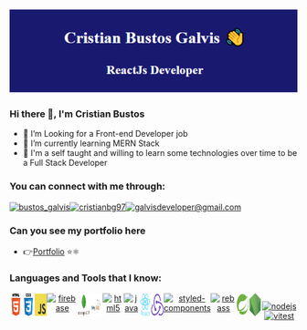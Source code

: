 <div align="center">
    <img src="https://raw.githubusercontent.com/GalvisDeveloper/GalvisDeveloper/main/Header.png" alt="Presentation">
</div>

### Hi there 👋, I'm Cristian Bustos

- 🔭 I’m Looking for a Front-end Developer job
- 🌱 I’m currently learning MERN Stack
- 🚩 I'm a self taught and willing to learn some technologies over time to be a Full Stack Developer

<h3 align="left">You can connect with me through:</h3>

<div style="display:flex;" align="left">
<!-- Twitter -->
<a href="https://twitter.com/bustos_galvis" target="blank">
<img align="center" src="https://cdn.worldvectorlogo.com/logos/twitter-4.svg" style="fill: white;" alt="bustos_galvis" height="30" width="40" /></a>
<!-- LinkedIn -->
<a href="https://linkedin.com/in/cristianbg97" target="blank"><img align="center" src="https://cdn.worldvectorlogo.com/logos/linkedin-icon.svg" alt="cristianbg97" height="30" width="40" /></a>
<!-- Gmail -->
<a href="mailto:galvisdeveloper@gmail.com" target="blank"><img align="center" src="https://cdn.worldvectorlogo.com/logos/official-gmail-icon-2020-.svg" alt="galvisdeveloper@gmail.com" height="30" width="40"/></a>
</div>
<!--
<h3 align="left">Here some of my projects:</h3>
<div>
- 🟢 Clone of WhatsApp Web 👉 [WhatsAppWeb-Clone](https://whatsappclone-rjs.web.app) ⚛️
- 🟢 A simple game of TicTacToe or Triki Traki (Local) 👉 [TicTacToe](https://game-tictactoe-cb.netlify.app) ⚛️
- 🟢 Website to generate specific gifs 👉 [GifGenerator](https://gdev-gifgenerator.netlify.app) ⚛️
</div>
-->
<h3 align="left">Can you see my portfolio here</h3>

- 👉[Portfolio](https://cabg-portfolio.netlify.app/) ⭐⚛️

<h3 align="left">Languages and Tools that I know:</h3>
<div align="center" style="display:flex;">
<!-- HTML 5 -->
<a href="https://www.w3.org/html/" target="_blank"><img src="https://raw.githubusercontent.com/devicons/devicon/master/icons/html5/html5-original-wordmark.svg" alt="html5" width="40" height="40"/></a>
<!-- Css 3 -->
<a href="https://www.w3schools.com/css/" target="_blank"><img src="https://raw.githubusercontent.com/devicons/devicon/master/icons/css3/css3-original-wordmark.svg" alt="css3" width="40" height="40"/></a>
 <!-- JavaScript -->
 <a href="https://developer.mozilla.org/en-US/docs/Web/JavaScript" target="_blank"><img src="https://raw.githubusercontent.com/devicons/devicon/master/icons/javascript/javascript-original.svg" alt="javascript" width="40" height="40"/></a>
 <!-- Firebase -->
 <a href="https://firebase.google.com/" target="_blank"><img src="https://www.vectorlogo.zone/logos/firebase/firebase-icon.svg" alt="firebase" width="40" height="40"/></a>
 <!-- mongoDB -->
 <a href="https://www.mongodb.com/" target="_blank"> <img src="https://raw.githubusercontent.com/devicons/devicon/master/icons/mongodb/mongodb-original-wordmark.svg" alt="mongodb" width="40" height="40"/> </a>
<!-- MySQL -->
<a href="https://www.mysql.com" target="_blank"><img src="https://raw.githubusercontent.com/github/explore/80688e429a7d4ef2fca1e82350fe8e3517d3494d/topics/mysql/mysql.png" alt="mysql" width="40" height="40" /></a>
 <!-- Git -->
 <a href="https://git-scm.com" target="_blank"><img src="https://cdn.worldvectorlogo.com/logos/git-icon.svg" alt="html5" width="40" height="40"/></a>
 <!-- Java -->
 <a href="https://www.java.com/es/" target = "_blank"><img src="https://cdn.worldvectorlogo.com/logos/java-4.svg" alt="java" width="40" height="40"/></a>
 <!-- React -->
 <a href="https://reactjs.org/" target="_blank"><img src="https://raw.githubusercontent.com/devicons/devicon/master/icons/react/react-original-wordmark.svg" alt="react" width="40" height="40"/></a>
 <!-- Redux -->
 <a href="https://redux.js.org" target="_blank"><img src="https://raw.githubusercontent.com/devicons/devicon/master/icons/redux/redux-original.svg" alt="redux" width="40" height="40"/></a>
 <!-- Styled-components -->
 <a href="https://styled-components.com/" target = "_blank"><img src="https://styled-components.com/atom.png" alt="styled-components" width="40" height="40"/></a>
 <!-- Rebass -->
 <a href="https://rebassjs.org" target = "_blank"><img src="https://avatars.githubusercontent.com/u/41265750?s=280&v=4" alt="rebass" width="40" height="40"/></a>
 <!-- Spring Boot -->
 <a href="https://spring.io/projects/spring-boot" target = "_blank"><img src="https://raw.githubusercontent.com/github/explore/80688e429a7d4ef2fca1e82350fe8e3517d3494d/topics/spring-boot/spring-boot.png" alt="springboot" width="40" height="40"/></a>
 <!-- NodeJs -->
 <a href="https://nodejs.org/es/" target = "_blank"><img src="https://raw.githubusercontent.com/github/explore/80688e429a7d4ef2fca1e82350fe8e3517d3494d/topics/nodejs/nodejs.png" alt="nodejs" width="40" height="40"/></a>

<!-- Vite/Vitest -->
 <a href="https://vitejs.dev/" target = "_blank"><img src="https://www.svgrepo.com/show/374167/vite.svg" alt="nodejs" width="40" height="40"/>
  <a href="https://nodejs.org/es/" target = "_blank"><img src="https://seeklogo.com/images/V/vitest-logo-9ADDA575A5-seeklogo.com.png" alt="vitest" width="40" height="40"/>
</div>
